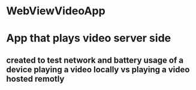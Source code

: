 # WebViewVideoApp

App that plays video server side
======
created to test network and battery usage of a device playing a video locally vs playing a video hosted remotly
-----
